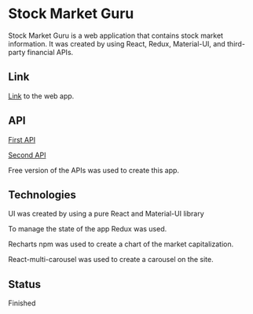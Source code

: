 # Stock Market Guru

Stock Market Guru is a web application that contains stock market information. It was created by using React, Redux, Material-UI, and third-party financial APIs. 

## Link

[Link](https://stock-market-guru.vercel.app/) to the web app.

## API
[First API](https://financialmodelingprep.com)

[Second API](https://finnhub.io)

Free version of the APIs was used to create this app. 

## Technologies


UI was created by using a pure React and Material-UI library

To manage the state of the app Redux was used. 

Recharts npm was used to create a chart of the market capitalization. 

React-multi-carousel was used to create a carousel on the site.


## Status

Finished
